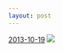 ```yaml
---
layout: post
---
```


<p>
  <time><a href="/109">2013-10-19</a></time>
  <a href="/109"><img src="{{ site.assets_url }}/109-640.jpg" srcset="{{ site.assets_url }}/109-1280.jpg 1280w, {{ site.assets_url }}/109-960.jpg 960w, {{ site.assets_url }}/109-640.jpg 640w, {{ site.assets_url }}/109-320.jpg 320w" sizes="(min-width: 700px) 50vw, calc(100vw - 2rem)" /></a>
</p>

